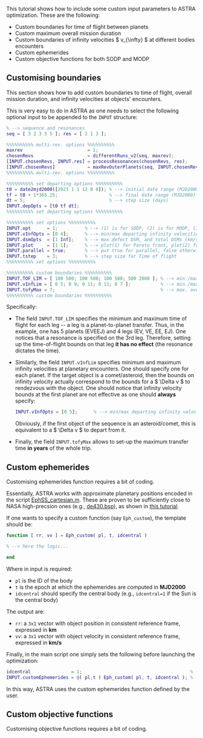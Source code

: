 This tutorial shows how to include some custom input parameters to ASTRA optimization. These are the following:

- Custom boundaries for time of flight between planets
- Custom maximum overall mission duration
- Custom boundaries of infinity velocities $ v_{\infty} $ at different bodies encounters
- Custom ephemerides
- Custom objective functions for both SODP and MODP

## Customising boundaries

This section shows how to add custom boundaries to time of flight, overall mission duration, and infinity velocities at objects' encounters.

This is very easy to do in ASTRA as one needs to select the following optional input to be appended to the ```INPUT``` structure:

```matlab
% --> sequence and resonances
seq = [ 3 2 3 3 5 ]; res = [ 2 1 3 ];

%%%%%%%%%% multi-rev. options %%%%%%%%%%
maxrev                        = 1;                                                          % --> max. number of revolutions (round number)
chosenRevs                    = differentRuns_v2(seq, maxrev);                              % --> generate successive runs
[INPUT.chosenRevs, INPUT.res] = processResonances(chosenRevs, res);                         % --> process the resonances options
[INPUT.chosenRevs]            = maxRevOuterPlanets(seq, INPUT.chosenRevs, INPUT.idcentral); % --> only zero revs. on outer planets
%%%%%%%%%% multi-rev. options %%%%%%%%%%

%%%%%%%%%% set departing options %%%%%%%%%%
t0 = date2mjd2000([2023 1 1 12 0 0]); % --> initial date range (MJD2000)
tf = t0 + 1*365.25;                   % --> final date range (MJD2000)
dt = 5;                               % --> step size (days)
INPUT.depOpts = [t0 tf dt];
%%%%%%%%%% set departing options %%%%%%%%%%

%%%%%%%%%% set options %%%%%%%%%%
INPUT.opt      = 1;          % --> (1) is for SODP, (2) is for MODP, (3) is for DATES - SODP, (4) is for YEARS - MODP
INPUT.vInfOpts = [0 4];      % --> min/max departing infinity velocities (km/s)
INPUT.dsmOpts  = [1 Inf];    % --> max defect DSM, and total DSMs (km/s)
INPUT.plot     = [1 1];      % --> plot(1) for Pareto front, plot(2) for best traj. DV
INPUT.parallel = true;       % --> put true for parallel, false otherwise
INPUT.tstep    = 3;          % --> step size for Time of flight            
%%%%%%%%%% set options %%%%%%%%%%

%%%%%%%%%% custom boundaries %%%%%%%%%%
INPUT.TOF_LIM = [ 100 500; 100 500; 100 500; 500 2000 ]; % --> min./max TOF [days] for each leg
INPUT.vInfLim = [ 0 5; 0 9; 0 11; 0 11; 0 7 ];           % --> min./max infinity velocity [km/s] for each planet 
INPUT.tofyMax = 7;                                       % --> max. overall mission duration [years]
%%%%%%%%%% custom boundaries %%%%%%%%%%
```

Specifically:

- The field ```INPUT.TOF_LIM``` specifies the minimum and maximum time of flight for each leg -- a leg is a planet-to-planet transfer. Thus, in the example, one has 5 planets (EVEEJ) and 4 legs (EV, VE, EE, EJ). One notices that a resonance is specified on the 3rd leg. Therefore, setting up the time-of-flight bounds on that leg **it has no effect** (the resonance dictates the time).

- Similarly, the field ```INPUT.vInfLim``` specifies minimum and maximum infinity velocities at planetary encounters. One should specify one for each planet. If the target object is a comet/asteroid, then the bounds on infinity velocity actually correspond to the bounds for a $ \Delta v $ to rendezvous with the object. One should notice that infinity velocity bounds at the first planet are not effective as one should **always** specify:

    ```matlab
    INPUT.vInfOpts = [0 5];      % --> min/max departing infinity velocities (km/s)
    ```

    Obviously, if the first object of the sequence is an asteroid/comet, this is equivalent to a $ \Delta v $ to depart from it.

- Finally, the field ```INPUT.tofyMax``` allows to set-up the maximum transfer time **in years** of the whole trip.

## Custom ephemerides

Customising ephemerides function requires a bit of coding.

Essentially, ASTRA works with approximate planetary positions encoded in the script <a href="https://github.com/andreabellome/astra/blob/main/ASTRA/Ephemerides%20%26%20constants/Solar%20System/EphSS_cartesian.m" target="_blank">EphSS_cartesian.m</a>. These are proven to be sufficiently close to NASA high-precsion ones (e.g., <a href="https://naif.jpl.nasa.gov/pub/naif/generic_kernels/spk/planets/" target="_blank">de430.bsp</a>), as shown in [this tutorial](./nasa_ephemerides.md).

If one wants to specify a custom function (say ```Eph_custom```), the template should be:

```matlab
function [ rr, vv ] = Eph_custom( pl, t, idcentral )

% --> here the logic...

end
```

Where in input is required:

- ```pl``` is the ID of the body
- ```t``` is the epoch at which the ephemerides are computed in **MJD2000**
- ```idcentral``` should specify the central body (e.g., ```idcentral=1``` if the Sun is the central body)

The output are:

- ```rr```: a ```3x1``` vector with object position in consistent reference frame, expressed in **km**
- ```vv```: a ```3x1``` vector with object velocity in consistent reference frame, expressed in **km/s**

Finally, in the main script one simply sets the following before launching the optimization:

```matlab
idcentral               = 1;                                        % --> specify the central body
INPUT.customEphemerides = @( pl,t ) Eph_custom( pl, t, idcentral ); % --> specify the custom ephemerides function
```

In this way, ASTRA uses the custom ephemerides function defined by the user. 

## Custom objective functions

Customising objective functions requires a bit of coding. 

